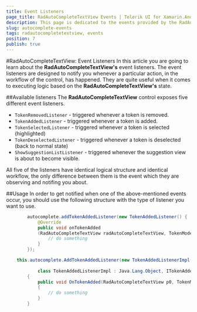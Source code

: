 ```yaml
---
title: Event Listeners
page_title: RadAutoCompleteTextView Events | Telerik UI for Xamarin.Android Documentation
description: This page is dedicated to the events provided by the RadAutoCompleteTextView.
slug: autocomplete-events
tags: radautocompletetextview, events
position: 7
publish: true
---
```


#RadAutoCompleteTextView: Event Listeners
In this article you are going to learn about the **RadAutoCompleteTextView's** event listeners.
The event listeners are designed to notify you whenever a particular action, in the workflow of the control, has happened. They are quite useful when it comes to executing logic based on the **RadAutoCompleteTextView's** state. 

##Available listeners
The **RadAutoCompleteTextView** control exposes five different event listeners.

* `TokenRemovedListener` - triggered whenever a token is removed.
* `TokenAddedListener` - triggered whenever a token is added.
* `TokenSelectedListener` - triggered whenever a token is selected (highlighted)
* `TokenDeselectedListener` - triggered whenever a token is deselected (back to normal state)
* `ShowSuggestionListListener` - triggered whenever the suggestion view is about to become visible.

All five of the listeners have identical logical structure and identical workflow, the only difference between them is the event which they are observing and notifing you about. 


##Usage
In order to get notified when one of the above-mentioned events occur, you should use the following structure with the type of listener you want to use.

```Java
        autocomplete.addTokenAddedListener(new TokenAddedListener() {
            @Override
            public void onTokenAdded
            (RadAutoCompleteTextView radAutoCompleteTextView, TokenModel tokenModel) {
                // do something
            }
        });
```
```C#
	this.autocomplete.AddTokenAddedListener(new TokenAddedListenerImpl());
	
			class TokenAddedListenerImpl : Java.Lang.Object, ITokenAddedListener
		{
			public void OnTokenAdded(RadAutoCompleteTextView p0, TokenModel p1)
			{
				// do something
			}
		}
```




